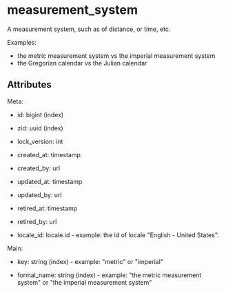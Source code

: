 # measurement_system

A measurement system, such as of distance, or time, etc.

Examples:
  * the metric measurement system vs the imperial measurement system
  * the Gregorian calendar vs the Julian calendar


## Attributes

Meta:

  * id: bigint (index)

  * zid: uuid (index)

  * lock_version: int

  * created_at: timestamp

  * created_by: url

  * updated_at: timestamp

  * updated_by: url

  * retired_at: timestamp

  * retired_by: url

  * locale_id: locale.id - example: the id of locale "English - United States".

Main:

  * key: string (index) - example: "metric" or "imperial"

  * formal_name: string (index) - example: "the metric measurement system" or "the imperial measurement system"

